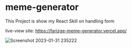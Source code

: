 # meme-generator
This Project is show my React Skill on handling form

live-view site: https://farizge-meme-generator.vercel.app/

![Screenshot 2023-01-31 235222](https://user-images.githubusercontent.com/3071042/215829315-d762e4b9-528e-4235-979b-f81e4a3f15ce.png)
